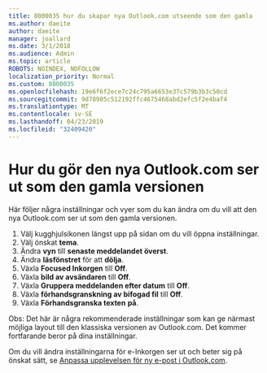 ```yaml
---
title: 8000035 hur du skapar nya Outlook.com utseende som den gamla
ms.author: daeite
author: daeite
manager: joallard
ms.date: 3/1/2018
ms.audience: Admin
ms.topic: article
ROBOTS: NOINDEX, NOFOLLOW
localization_priority: Normal
ms.custom: 8000035
ms.openlocfilehash: 19e6f6f2ece7c24c795a6653e37c579b3b3c50cd
ms.sourcegitcommit: 9d78905c512192ffc4675468abd2efc5f2e4baf4
ms.translationtype: MT
ms.contentlocale: sv-SE
ms.lasthandoff: 04/23/2019
ms.locfileid: "32409420"
---
```

# <a name="how-to-make-the-new-outlookcom-look-like-the-old-version"></a>Hur du gör den nya Outlook.com ser ut som den gamla versionen

Här följer några inställningar och vyer som du kan ändra om du vill att den nya Outlook.com ser ut som den gamla versionen.

1. Välj kugghjulsikonen längst upp på sidan om du vill öppna inställningar.
2. Välj önskat **tema**.
3. Ändra **vyn** till **senaste meddelandet överst**.
4. Ändra **läsfönstret** för att **dölja**.
5. Växla **Focused Inkorgen** till **Off**.
6. Växla **bild av avsändaren** till **Off**. 
7. Växla **Gruppera meddelanden efter datum** till **Off**. 
8. Växla **förhandsgranskning av bifogad fil** till **Off**. 
9. Växla **Förhandsgranska texten** **på**.

Obs: Det här är några rekommenderade inställningar som kan ge närmast möjliga layout till den klassiska versionen av Outlook.com. Det kommer fortfarande beror på dina inställningar.

Om du vill ändra inställningarna för e-Inkorgen ser ut och beter sig på önskat sätt, se [Anpassa upplevelsen för ny e-post i Outlook.com](https://support.office.com/article/b41c2ecb-f23c-42b3-b7f8-659646d5e58c).